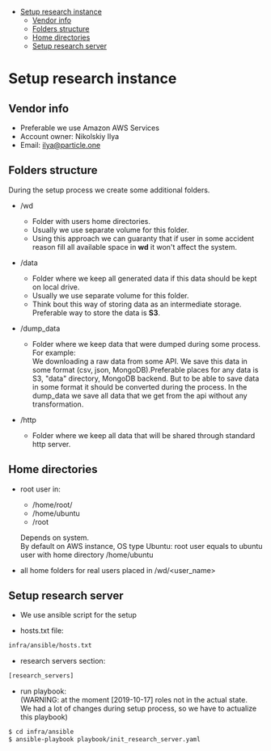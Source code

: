 <!--ts-->
   * [Setup research instance](#setup-research-instance)
      * [Vendor info](#vendor-info)
      * [Folders structure](#folders-structure)
      * [Home directories](#home-directories)
      * [Setup research server](#setup-research-server)



<!--te-->

# Setup research instance

## Vendor info

- Preferable we use Amazon AWS Services
- Account owner: Nikolskiy Ilya 
- Email: ilya@particle.one

## Folders structure
During the setup process we create some additional folders.

- /wd
    - Folder with users home directories.
    - Usually we use separate volume for this folder.
    - Using this approach we can guaranty that if user in some accident reason 
      fill all available space in **wd** it won't affect the system. 

- /data
    - Folder where we keep all generated data if this data should be kept on 
      local drive.
    - Usually we use separate volume for this folder.
    - Think bout this way of storing data as an intermediate storage. Preferable
      way to store the data is **S3**.



- /dump_data
    - Folder where we keep data that were dumped during some process.   
      For example:  
      We downloading a raw data from some API. We save this data in some format 
      (csv, json, MongoDB).Preferable places for any data is S3, "data" 
      directory, MongoDB backend. But to be able to save data in some format it 
      should be converted during the process. In the dump_data we save all data 
      that we get from the api without any transformation.  
       

- /http
    - Folder where we keep all data that will be shared through standard http server.

## Home directories

- root user in:
    - /home/root/
    - /home/ubuntu
    - /root
  
  Depends on system.   
  By default on AWS instance, OS type Ubuntu: root user equals to ubuntu user 
  with home directory /home/ubuntu
- all home folders for real users placed in /wd/<user_name>


## Setup research server
- We use ansible script for the setup

- hosts.txt file:
```bash
infra/ansible/hosts.txt
```
- research servers section:
```bash
[research_servers]
```

- run playbook:  
 (WARNING: at the moment [2019-10-17] roles not in the actual state.   
 We had a lot of changes during setup process, so we have to actualize this playbook)

```bash
$ cd infra/ansible
$ ansible-playbook playbook/init_research_server.yaml
```
